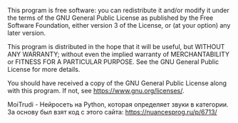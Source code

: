 This program is free software: you can redistribute it and/or modify it under the terms of the GNU General Public License as published by the Free Software Foundation, either version 3 of the License, or (at your option) any later version.

This program is distributed in the hope that it will be useful, but WITHOUT ANY WARRANTY; without even the implied warranty of MERCHANTABILITY or FITNESS FOR A PARTICULAR PURPOSE. See the GNU General Public License for more details.

You should have received a copy of the GNU General Public License along with this program. If not, see <https://www.gnu.org/licenses/>.


MoiTrudi - Нейросеть на Python, которая определяет звуки в категории.
За основу был взят код с этого сайта: https://nuancesprog.ru/p/6713/
